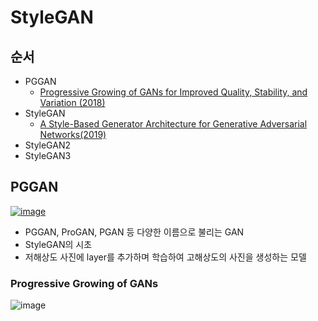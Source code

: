 # StyleGAN
## 순서
- PGGAN
  -  [Progressive Growing of GANs for Improved Quality, Stability, and Variation (2018)](https://arxiv.org/abs/1710.10196)
- StyleGAN
  - [A Style-Based Generator Architecture for Generative Adversarial Networks(2019)](https://arxiv.org/abs/1812.04948)
- StyleGAN2
- StyleGAN3

## PGGAN
[![image](https://github.com/mjkim0819/NI2L_STUDY/assets/108729047/587f6a83-6f16-416d-8ced-ecf322375069)](https://raw.githubusercontent.com/happy-jihye/happy-jihye.github.io/master/_posts/images/gan/pggan1.gif)
- PGGAN, ProGAN, PGAN 등 다양한 이름으로 불리는 GAN
- StyleGAN의 시초
- 저해상도 사진에 layer를 추가하며 학습하여 고해상도의 사진을 생성하는 모델
### Progressive Growing of GANs
![image](https://github.com/mjkim0819/NI2L_STUDY/assets/108729047/0c58c1d7-0cc6-4356-bdcb-e3d7fe8eb008)


